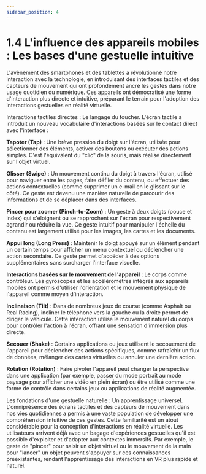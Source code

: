 ```yaml
---
sidebar_position: 4
---
```


# 1.4 L'influence des appareils mobiles : Les bases d'une gestuelle intuitive

L'avènement des smartphones et des tablettes a révolutionné notre interaction avec la technologie, en introduisant des interfaces tactiles et des capteurs de mouvement qui ont profondément ancré les gestes dans notre usage quotidien du numérique. Ces appareils ont démocratisé une forme d'interaction plus directe et intuitive, préparant le terrain pour l'adoption des interactions gestuelles en réalité virtuelle.

Interactions tactiles directes : Le langage du toucher. L'écran tactile a introduit un nouveau vocabulaire d'interactions basées sur le contact direct avec l'interface :

**Tapoter (Tap)** : Une brève pression du doigt sur l'écran, utilisée pour sélectionner des éléments, activer des boutons ou exécuter des actions simples. C'est l'équivalent du "clic" de la souris, mais réalisé directement sur l'objet virtuel.

**Glisser (Swipe)** : Un mouvement continu du doigt à travers l'écran, utilisé pour naviguer entre les pages, faire défiler du contenu, ou effectuer des actions contextuelles (comme supprimer un e-mail en le glissant sur le côté). Ce geste est devenu une manière naturelle de parcourir des informations et de se déplacer dans des interfaces.

**Pincer pour zoomer (Pinch-to-Zoom)** : Un geste à deux doigts (pouce et index) qui s'éloignent ou se rapprochent sur l'écran pour respectivement agrandir ou réduire la vue. Ce geste intuitif pour manipuler l'échelle du contenu est largement utilisé pour les images, les cartes et les documents.

**Appui long (Long Press)** : Maintenir le doigt appuyé sur un élément pendant un certain temps pour afficher un menu contextuel ou déclencher une action secondaire. Ce geste permet d'accéder à des options supplémentaires sans surcharger l'interface visuelle.

**Interactions basées sur le mouvement de l'appareil** : Le corps comme contrôleur. Les gyroscopes et les accéléromètres intégrés aux appareils mobiles ont permis d'utiliser l'orientation et le mouvement physique de l'appareil comme moyen d'interaction.

**Inclinaison (Tilt)** : Dans de nombreux jeux de course (comme Asphalt ou Real Racing), incliner le téléphone vers la gauche ou la droite permet de diriger le véhicule. Cette interaction utilise le mouvement naturel du corps pour contrôler l'action à l'écran, offrant une sensation d'immersion plus directe.

**Secouer (Shake)** : Certains applications ou jeux utilisent le secouement de l'appareil pour déclencher des actions spécifiques, comme rafraîchir un flux de données, mélanger des cartes virtuelles ou annuler une dernière action.

**Rotation (Rotation)** : Faire pivoter l'appareil peut changer la perspective dans une application (par exemple, passer du mode portrait au mode paysage pour afficher une vidéo en plein écran) ou être utilisé comme une forme de contrôle dans certains jeux ou applications de réalité augmentée.

Les fondations d'une gestuelle naturelle : Un apprentissage universel. L'omniprésence des écrans tactiles et des capteurs de mouvement dans nos vies quotidiennes a permis à une vaste population de développer une compréhension intuitive de ces gestes. Cette familiarité est un atout considérable pour la conception d'interactions en réalité virtuelle. Les utilisateurs arrivent déjà avec un bagage d'expériences gestuelles qu'il est possible d'exploiter et d'adapter aux contextes immersifs. Par exemple, le geste de "pincer" pour saisir un objet virtuel ou le mouvement de la main pour "lancer" un objet peuvent s'appuyer sur ces connaissances préexistantes, rendant l'apprentissage des interactions en VR plus rapide et naturel.

